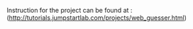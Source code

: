 Instruction for the project can be found at : (http://tutorials.jumpstartlab.com/projects/web_guesser.html)
